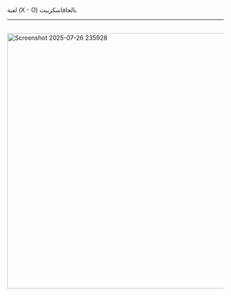 لعبة (X - O) بالجافاسكريبت        
<hr><br>
<img width="626" height="595" alt="Screenshot 2025-07-26 235928" src="https://github.com/user-attachments/assets/62501f29-8182-42c1-976f-a2d6a64a07e4" />
